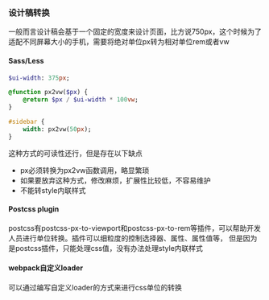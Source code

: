 ### 设计稿转换
一般而言设计稿会基于一个固定的宽度来设计页面，比方说750px，这个时候为了适配不同屏幕大小的手机，需要将绝对单位px转为相对单位rem或者vw

#### Sass/Less
```sass
$ui-width: 375px;

@function px2vw($px) {
    @return $px / $ui-width * 100vw;
}

#sidebar {
    width: px2vw(50px);
}
```
这种方式的可读性还行，但是存在以下缺点
- px必须转换为px2vw函数调用，略显繁琐
- 如果要放弃这种方式，修改麻烦，扩展性比较低，不容易维护
- 不能转style内联样式

#### Postcss plugin
postcss有postcss-px-to-viewport和postcss-px-to-rem等插件，可以帮助开发人员进行单位转换。插件可以细粒度的控制选择器、属性、属性值等，
但是因为是postcss插件，只能处理css值，没有办法处理style内联样式

#### webpack自定义loader
可以通过编写自定义loader的方式来进行css单位的转换
